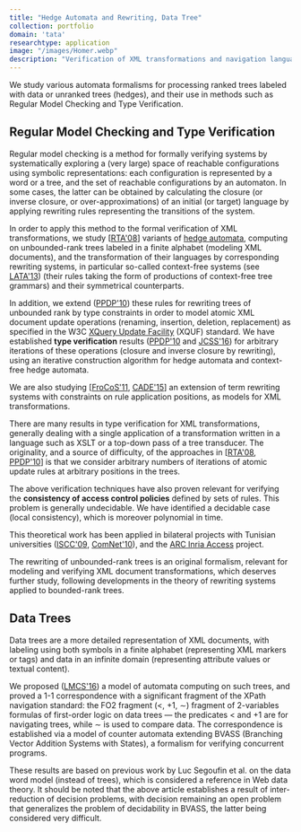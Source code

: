 ```yaml
---
title: "Hedge Automata and Rewriting, Data Tree"
collection: portfolio
domain: 'tata'
researchtype: application
image: "/images/Homer.webp"
description: "Verification of XML transformations and navigation languages."
---
```


We study various automata formalisms for processing ranked trees labeled with data or unranked trees (hedges), and their use in methods such as Regular Model Checking and Type Verification.

## Regular Model Checking and Type Verification

Regular model checking is a method for formally verifying systems by systematically exploring a (very large) space of reachable configurations using symbolic representations: 
each configuration is represented by a word or a tree, and the set of reachable configurations by an automaton. 
In some cases, the latter can be obtained by calculating the closure (or inverse closure, or over-approximations) of an initial (or target) language by applying rewriting rules representing the transitions of the system.

In order to apply this method to the formal verification of XML transformations, we study 
[[RTA'08](../../publication/2008-01-01-Closure-of-Hedge-Automata-Languages-by-Hedge-Rewriting)] variants of 
 [hedge automata](../../publication/2007-01-01-TATA), 
 computing on unbounded-rank trees labeled in a finite alphabet (modeling XML documents), 
 and the transformation of their languages by corresponding rewriting systems, in particular so-called context-free systems 
 (see [LATA'13](../../publication/2013-04-01-Rewrite-Closure-and-CF-Hedge-Automata)) 
 (their rules taking the form of productions of context-free tree grammars) and their symmetrical counterparts. 

In addition, we extend 
([PPDP'10](../../publication/2010-07-01-Rewrite-Based-Verification-of-XML-Updates)) 
these rules for rewriting trees of unbounded rank by type constraints in order to model atomic XML document update operations 
(renaming, insertion, deletion, replacement) 
as specified in the W3C [XQuery Update Facility](https://www.w3.org/TR/xquery-update-30/) (XQUF) standard. 
We have established **type verification** results 
([PPDP'10](../../publication/2010-07-01-Rewrite-Based-Verification-of-XML-Updates) and 
 [JCSS'16](../../publication/2016-01-01-One-variable-context-free-hedge-automata)) 
 for arbitrary iterations of these operations (closure and inverse closure by rewriting), 
 using an iterative construction algorithm for hedge automata and context-free hedge automata. 

We are also studying 
[[FroCoS'11](../../publication/2011-10-01-Controlled-Term-Rewriting), 
 [CADE'15](../../publication/2015-08-01-Term-Rewriting-with-Prefix-Context-Constraints-and-Bottom-Up-Strategies)] 
 an extension of term rewriting systems with constraints on rule application positions, as models for XML transformations. 

There are many results in type verification for XML transformations, 
generally dealing with a single application of a transformation written in a language such as XSLT or a top-down pass of a tree transducer. 
The originality, and a source of difficulty, of the approaches in 
[[RTA'08](../../publication/2008-01-01-Closure-of-Hedge-Automata-Languages-by-Hedge-Rewriting), 
 [PPDP'10](../../publication/2010-07-01-Rewrite-Based-Verification-of-XML-Updates)] 
 is that we consider arbitrary numbers of iterations of atomic update rules at arbitrary positions in the trees. 

The above verification techniques have also proven relevant for verifying the **consistency of access control policies** defined by sets of rules. This problem is generally undecidable. We have identified a decidable case (local consistency), which is moreover polynomial in time.

This theoretical work has been applied in bilateral projects with Tunisian universities 
([ISCC'09](../../publication/2009-07-01-Automatic-Verification-of-Conformance-of-Firewall-Configurations-to-Security-Policies), 
 [ComNet'10](../../publication/2010-11-01-XML-Access-Control-from-XACML-to-Annotated-Schemas)), and the 
 [ARC Inria Access](../../projects/#ACCESS) project. 

The rewriting of unbounded-rank trees is an original formalism, relevant for modeling and verifying XML document transformations, 
which deserves further study, following developments in the theory of rewriting systems applied to bounded-rank trees.



## Data Trees

Data trees are a more detailed representation of XML documents, with labeling using both symbols in a finite alphabet (representing XML markers or tags) and data in an infinite domain (representing attribute values or textual content). 

We proposed ([LMCS'16](../../publication/2016-01-01-FO21-on-data-trees-data-tree-automata-and-branching-vector-addition-systems)) 
a model of automata computing on such trees, and proved a 1-1 correspondence with a significant fragment of the XPath navigation standard: the FO2 fragment (<, +1, ∼) 
fragment of 2-variables formulas of first-order logic on data trees — the predicates < and +1 are for navigating trees, while ∼ is used to compare data. 
The correspondence is established via a model of counter automata extending BVASS (Branching Vector Addition Systems with States), 
a formalism for verifying concurrent programs.

These results are based on previous work by Luc Segoufin et al. on the data word model (instead of trees), which is considered a reference in Web data theory. 
It should be noted that the above article establishes a result of inter-reduction of decision problems, 
with decision remaining an open problem that generalizes the problem of decidability in BVASS, the latter being considered very difficult.

